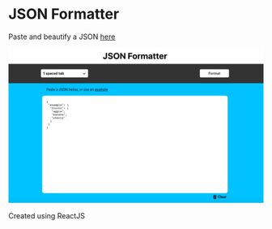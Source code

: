 # JSON Formatter

Paste and beautify a JSON [here](https://garimakapila.github.io/json-formatter/)

![alt text](https://raw.githubusercontent.com/garimakapila/json-formatter/main/preview.png)

Created using ReactJS
